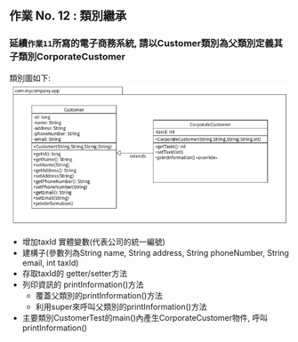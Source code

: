 ## 作業 No. 12 : 類別繼承

### 延續`作業11`所寫的電子商務系統, 請以Customer類別為父類別定義其子類別CorporateCustomer

類別圖如下:
![類別圖](corporateCustomer.png)

   - 增加taxId 實體變數(代表公司的統一編號)
   - 建構子(參數列為String name, String address, String phoneNumber, String email, int taxId)
   - 存取taxId的 getter/setter方法
   - 列印資訊的 printInformation()方法
      - 覆蓋父類別的printInformation()方法
      - 利用super來呼叫父類別的printInformation()方法
   - 主要類別CustomerTest的main()內產生CorporateCustomer物件, 呼叫printInformation()

